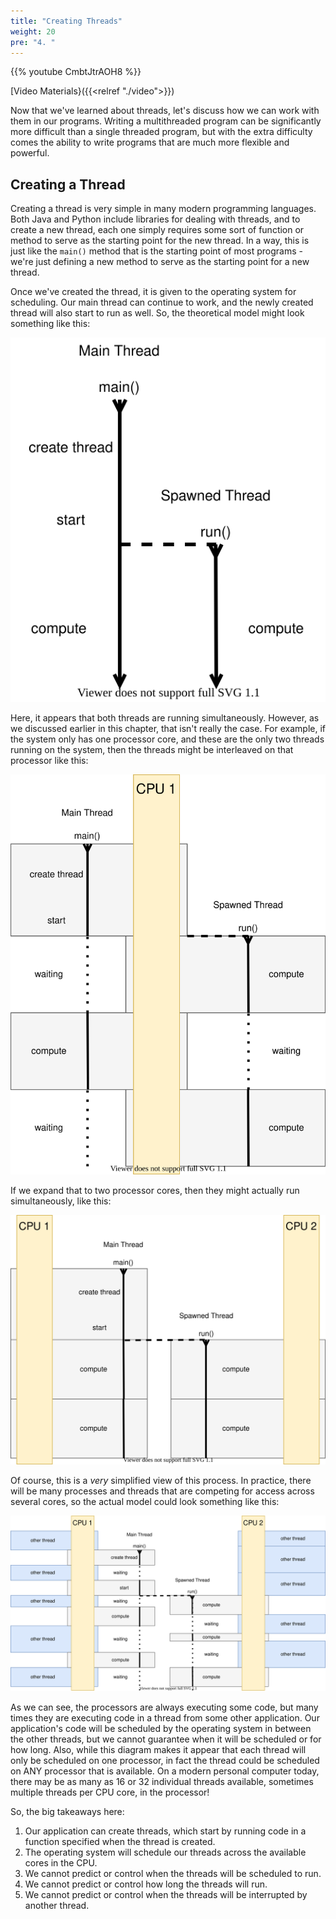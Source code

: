 ```yaml
---
title: "Creating Threads"
weight: 20
pre: "4. "
---
```


{{% youtube CmbtJtrAOH8 %}}

[Video Materials}({{<relref "./video">}})

Now that we've learned about threads, let's discuss how we can work with them in our programs. Writing a multithreaded program can be significantly more difficult than a single threaded program, but with the extra difficulty comes the ability to write programs that are much more flexible and powerful. 

## Creating a Thread

Creating a thread is very simple in many modern programming languages. Both Java and Python include libraries for dealing with threads, and to create a new thread, each one simply requires some sort of function or method to serve as the starting point for the new thread. In a way, this is just like the `main()` method that is the starting point of most programs - we're just defining a new method to serve as the starting point for a new thread.

Once we've created the thread, it is given to the operating system for scheduling. Our main thread can continue to work, and the newly created thread will also start to run as well. So, the theoretical model might look something like this:

![Thread Model](/images/10/thread1.svg)

Here, it appears that both threads are running simultaneously. However, as we discussed earlier in this chapter, that isn't really the case. For example, if the system only has one processor core, and these are the only two threads running on the system, then the threads might be interleaved on that processor like this:

![Single Core](/images/10/thread2.svg)

If we expand that to two processor cores, then they might actually run simultaneously, like this:

![Dual Core](/images/10/thread3.svg)

Of course, this is a _very_ simplified view of this process. In practice, there will be many processes and threads that are competing for access across several cores, so the actual model could look something like this:

![Threading Model](/images/10/thread4.svg)

As we can see, the processors are always executing some code, but many times they are executing code in a thread from some other application. Our application's code will be scheduled by the operating system in between the other threads, but we cannot guarantee when it will be scheduled or for how long. Also, while this diagram makes it appear that each thread will only be scheduled on one processor, in fact the thread could be scheduled on ANY processor that is available. On a modern personal computer today, there may be as many as 16 or 32 individual threads available, sometimes multiple threads per CPU core, in the processor!

So, the big takeaways here:

1. Our application can create threads, which start by running code in a function specified when the thread is created.
2. The operating system will schedule our threads across the available cores in the CPU.
3. We cannot predict or control when the threads will be scheduled to run.
4. We cannot predict or control how long the threads will run. 
5. We cannot predict or control when the threads will be interrupted by another thread.

